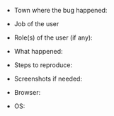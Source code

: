 * Town where the bug happened:
* Job of the user
* Role(s) of the user (if any):
* What happened:
* Steps to reproduce:
* Screenshots if needed:

* Browser:
* OS:
